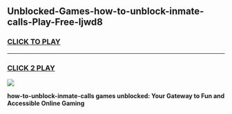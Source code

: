 
## Unblocked-Games-how-to-unblock-inmate-calls-Play-Free-ljwd8
<h3>
<a href="https://premium76.site?title=how-to-unblock-inmate-calls&ref=20M">CLICK TO PLAY</a></h3>
<hr>

<h3>
<a href="https://premium76.site?title=how-to-unblock-inmate-calls&ref=20M">CLICK 2 PLAY</a>
  
</h3>

<a href="https://premium76.site?title=how-to-unblock-inmate-calls&ref=19M"><img src="https://clearcache.store/games.png"></a>


**how-to-unblock-inmate-calls games unblocked: Your Gateway to Fun and Accessible Online Gaming**

